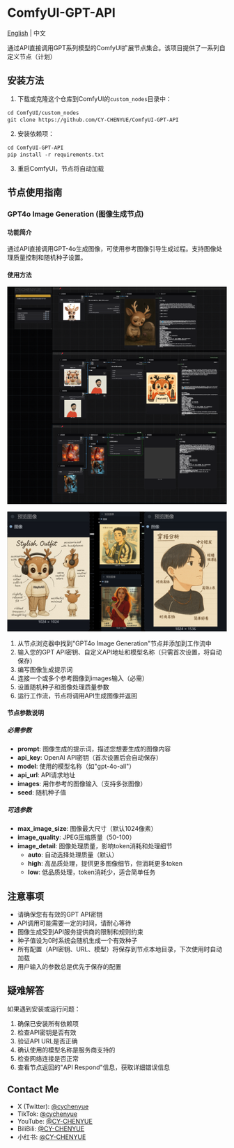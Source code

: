 # ComfyUI-GPT-API

[English](README_EN.md) | 中文

通过API直接调用GPT系列模型的ComfyUI扩展节点集合。该项目提供了一系列自定义节点（计划）

## 安装方法

1. 下载或克隆这个仓库到ComfyUI的`custom_nodes`目录中：
```
cd ComfyUI/custom_nodes
git clone https://github.com/CY-CHENYUE/ComfyUI-GPT-API
```

2. 安装依赖项：
```
cd ComfyUI-GPT-API
pip install -r requirements.txt
```

3. 重启ComfyUI，节点将自动加载

## 节点使用指南

### GPT4o Image Generation (图像生成节点)

#### 功能简介

通过API直接调用GPT-4o生成图像，可使用参考图像引导生成过程。支持图像处理质量控制和随机种子设置。

#### 使用方法

![alt text](workflow/ComfyUI-GPT-API.png)

![alt text](image/GPT-API.png)

1. 从节点浏览器中找到"GPT4o Image Generation"节点并添加到工作流中
2. 输入您的GPT API密钥、自定义API地址和模型名称（只需首次设置，将自动保存）
3. 编写图像生成提示词
4. 连接一个或多个参考图像到images输入（必需）
5. 设置随机种子和图像处理质量参数
6. 运行工作流，节点将调用API生成图像并返回

#### 节点参数说明

##### 必需参数
- **prompt**: 图像生成的提示词，描述您想要生成的图像内容
- **api_key**: OpenAI API密钥（首次设置后会自动保存）
- **model**: 使用的模型名称（如"gpt-4o-all"）
- **api_url**: API请求地址
- **images**: 用作参考的图像输入（支持多张图像）
- **seed**: 随机种子值

##### 可选参数
- **max_image_size**: 图像最大尺寸（默认1024像素）
- **image_quality**: JPEG压缩质量（50-100）
- **image_detail**: 图像处理质量，影响token消耗和处理细节
  - **auto**: 自动选择处理质量（默认）
  - **high**: 高品质处理，提供更多图像细节，但消耗更多token
  - **low**: 低品质处理，token消耗少，适合简单任务


## 注意事项

- 请确保您有有效的GPT API密钥
- API调用可能需要一定的时间，请耐心等待
- 图像生成受到API服务提供商的限制和规则约束
- 种子值设为0时系统会随机生成一个有效种子
- 所有配置（API密钥、URL、模型）将保存到节点本地目录，下次使用时自动加载
- 用户输入的参数总是优先于保存的配置

## 疑难解答

如果遇到安装或运行问题：

1. 确保已安装所有依赖项
2. 检查API密钥是否有效
3. 验证API URL是否正确
4. 确认使用的模型名称是服务商支持的
5. 检查网络连接是否正常
6. 查看节点返回的"API Respond"信息，获取详细错误信息

## Contact Me

- X (Twitter): [@cychenyue](https://x.com/cychenyue)
- TikTok: [@cychenyue](https://www.tiktok.com/@cychenyue)
- YouTube: [@CY-CHENYUE](https://www.youtube.com/@CY-CHENYUE)
- BiliBili: [@CY-CHENYUE](https://space.bilibili.com/402808950)
- 小红书: [@CY-CHENYUE](https://www.xiaohongshu.com/user/profile/6360e61f000000001f01bda0)